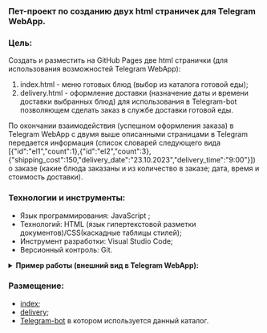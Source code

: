 ### Пет-проект по созданию двух html страничек для Telegram WebApp.

### Цель:
Создать и разместить на GitHub Pages две html странички (для использования возможностей Telegram WebApp): 
1) index.html - меню готовых блюд  (выбор из каталога готовой еды);
2) delivery.html - оформление доставки (назначение даты и времени доставки выбранных блюд) 
для использования в Telegram-bot позволяющем сделать заказ в службе 
доставки готовой еды.

По окончании взаимодействия (успешном оформления заказа) в Telegram WebApp с двумя выше 
описанными страницами в Telegram передается информация (список словарей следующего вида 
[{"id":"el1","count":1},{"id":"el2","count":3},{"shipping_cost":150,"delivery_date":"23.10.2023","delivery_time":"9:00"}]) о заказе (какие блюда заказаны и из количество в заказе; дата, время 
и стоимость доставки).

### Технологии и инструменты:
- Язык программирования: JavaScript ;
- Технологий: HTML (язык гипертекстовой разметки документов)/CSS(каскадные таблицы стилей); 
- Инструмент разработки: Visual Studio Code;
- Версионный контроль: Git.


<details><summary><strong>Пример работы (внешний вид в Telegram WebApp):</strong></summary>

#### index:

![внешний вид index](/pictures/ "внешний вид index")

#### delivery:

![внешний вид delivery](/pictures/ "внешний вид delivery")

</details>


### Размещение:
- <a href="https://fedorsannikov1988.github.io/index.html">index</a>;
- <a href="https://fedorsannikov1988.github.io/delivery.html">delivery</a>;
- <a href="">Telegram-bot</a> в котором используется данный каталог.
